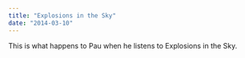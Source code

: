 ```yaml
---
title: "Explosions in the Sky"
date: "2014-03-10"
---
```


This is what happens to Pau when he listens to Explosions in the Sky.
